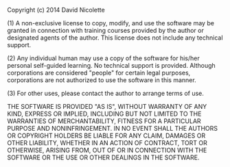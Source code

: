 Copyright (c) 2014 David Nicolette

(1) A non-exclusive license to copy, modify, and use the software may be granted in connection with training courses provided by the author or designated agents of the author. This license does not include any technical support. 

(2) Any individual human may use a copy of the software for his/her personal self-guided learning. No technical support is provided. Although corporations are considered &quot;people&quot; for certain legal purposes, corporations are not authorized to use the software in this manner.

(3) For other uses, please contact the author to arrange terms of use.

THE SOFTWARE IS PROVIDED "AS IS", WITHOUT WARRANTY OF ANY KIND, EXPRESS OR IMPLIED, INCLUDING BUT NOT LIMITED TO THE WARRANTIES OF MERCHANTABILITY, FITNESS FOR A PARTICULAR PURPOSE AND NONINFRINGEMENT. IN NO EVENT SHALL THE AUTHORS OR COPYRIGHT HOLDERS BE LIABLE FOR ANY CLAIM, DAMAGES OR OTHER LIABILITY, WHETHER IN AN ACTION OF CONTRACT, TORT OR OTHERWISE, ARISING FROM, OUT OF OR IN CONNECTION WITH THE SOFTWARE OR THE USE OR OTHER DEALINGS IN THE SOFTWARE.


